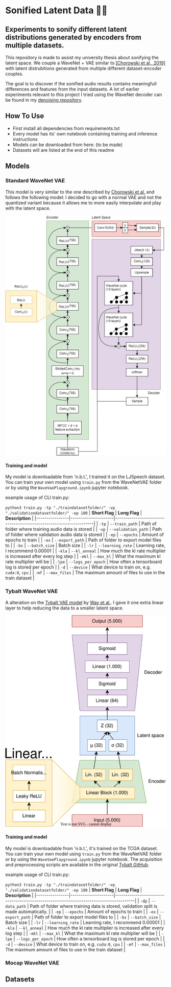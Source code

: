 # Sonified Latent Data :microphone::abacus:	
## Experiments to sonify different latent distributions generated by encoders from multiple datasets.

This repository is made to assist my university thesis about sonifying the latent space. We couple a WaveNet + VAE similar to [[Chorowski et al., 2019]](https://arxiv.org/abs/1901.08810) with latent distrubitions generated from multiple different dataset-encoder couples. 

The goal is to discover if the sonified audio results contains meaningfull differences and features from the input datasets.
A lot of earlier experiments relevant to this project I tried using the WaveNet decoder can be found in my [denoising repository](https://github.com/WouterBesse/ConvDenoiser).

## How To Use

- First install all dependencies from requirements.txt
- Every model has its' own notebook containing training and inference instructions
- Models can be downloaded from here: (to be made)
- Datasets will are listed at the end of this readme

## Models
### Standard WaveNet VAE

This model is very similar to the one described by [Chorowski et al.](https://arxiv.org/abs/1901.08810) and follows the following model:
I decided to go with a normal VAE and not the quantized variant because it allows me to more easily interpolate and play with the latent space.

![WaveNet VAE Diagram](https://github.com/WouterBesse/Sonified-Latent-Data/blob/main/media/WaveNetVae.jpg?raw=true)

#### Training and model

My model is downloadable from 'n.b.t.', I trained it on the LJSpeech dataset. You can train your own model using `train.py` from the WaveNetVAE folder or by using the `WaveVaePlayground.ipynb` jupyter notebook.

example usage of CLI train.py: 

`python3 train.py -tp "./traindatasetfolder/" -vp "./validationdatasetfolder/" -ep 100`
| **Short Flag** | **Long Flag**       | **Description**                                                   |
|----------------|---------------------|-------------------------------------------------------------------|
| `-tp`          | `--train_path`      | Path of folder where training audio data is stored                |
| `-vp`          | `--validation_path` | Path of folder where validation audio data is stored              |
| `-ep`          | `--epochs`          | Amount of epochs to train                                         |
| `-ex`          | `--export_path`     | Path of folder to export model files to                           |
| `-bs`          | `--batch_size`      | Batch size                                                        |
| `-lr`          | `--learning_rate`   | Learning rate, I recommend 0.00001                                |
| `-kla`         | `--kl_anneal`       | How much the kl rate multiplier is increased after every log step |
| `-mkl`         | `--max_kl`          | What the maximum kl rate multiplier will be                       |
| `-lpe`         | `--logs_per_epoch`  | How often a tensorboard log is stored per epoch                   |
| `-d`           | `--device`          | What device to train on, e.g. `cuda:0`, `cpu`                     |
| `-mf`          | `--max_files`       | The maximum amount of files to use in the train dataset           |


### Tybalt WaveNet VAE

A alteration on the [Tybalt VAE model](https://github.com/greenelab/tybalt) by [Way et al.](https://www.biorxiv.org/content/10.1101/174474v2).
I gave it one extra linear layer to help reducing the data to a smaller latent space.

![Tybalt VAE Diagram](https://github.com/WouterBesse/Sonified-Latent-Data/blob/main/media/Tybalt.svg?raw=true)

#### Training and model

My model is downloadable from 'n.b.t.', it's trained on the TCGA dataset. You can train your own model using `train.py` from the WaveNetVAE folder or by using the `WaveVaePlayground.ipynb` jupyter notebook.
The acquisition and preprocessing scripts are available in the original [Tybalt GitHub](https://github.com/greenelab/tybalt).

example usage of CLI train.py: 

`python3 train.py -tp "./traindatasetfolder/" -vp "./validationdatasetfolder/" -ep 100`
| **Short Flag** | **Long Flag**       | **Description**                                                                       |
|----------------|---------------------|---------------------------------------------------------------------------------------|
| `-dp`          | `--data_path`       | Path of folder where training data is stored, validation split is made automatically. |
| `-ep`          | `--epochs`          | Amount of epochs to train                                                             |
| `-ex`          | `--export_path`     | Path of folder to export model files to                                               |
| `-bs`          | `--batch_size`      | Batch size                                                                            |
| `-lr`          | `--learning_rate`   | Learning rate, I recommend 0.00001                                                    |
| `-kla`         | `--kl_anneal`       | How much the kl rate multiplier is increased after every log step                     |
| `-mkl`         | `--max_kl`          | What the maximum kl rate multiplier will be                                           |
| `-lpe`         | `--logs_per_epoch`  | How often a tensorboard log is stored per epoch                                       |
| `-d`           | `--device`          | What device to train on, e.g. `cuda:0`, `cpu`                                         |
| `-mf`          | `--max_files`       | The maximum amount of files to use in the train dataset                               |

### Mocap WaveNet VAE


## Datasets


